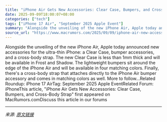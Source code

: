 ```yaml
---
title: "iPhone Air Gets New Accessories: Clear Case, Bumpers, and Cross-Body Strap"
date: 2025-09-09T18:00:07+08:00
categories: ["tech"]
tags: ["iPhone 17 Air", "September 2025 Apple Event"]
summary: "Alongside the unveiling of the new iPhone Air, Apple today announced new accessories for the ultra-thin &zwnj;iPhone&zwnj;: a Clear Case, bumper accessories, and a cross-body strap. The new Clear Case"
source_url: "https://www.macrumors.com/2025/09/09/iphone-air-new-accessories/"
---
```


Alongside the unveiling of the new iPhone Air, Apple today announced new accessories for the ultra-thin &zwnj;iPhone&zwnj;: a Clear Case, bumper accessories, and a cross-body strap. The new Clear Case is less than 1mm thick and will be available in Frost and Shadow. The lightweight bumpers sit around the edge of the &zwnj;iPhone&zwnj; Air and will be available in four matching colors. Finally, there's a cross-body strap that attaches directly to the &zwnj;iPhone&zwnj; Air bumper accessory and comes in matching colors as well. More to follow...Related Roundup: iPhone 17 AirTag: September 2025 Apple EventRelated Forum: iPhoneThis article, &quot;iPhone Air Gets New Accessories: Clear Case, Bumpers, and Cross-Body Strap&quot; first appeared on MacRumors.comDiscuss this article in our forums

---

*来源: [原文链接](https://www.macrumors.com/2025/09/09/iphone-air-new-accessories/)*
